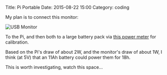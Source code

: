 Title: Pi Portable
Date: 2015-08-22 15:00
Category: coding

My plan is to connect this monitor:

![USB Monitor](http://ws-na.amazon-adsystem.com/widgets/q?_encoding=UTF8&ASIN=B005SEZR0G&Format=_SL250_&ID=AsinImage&MarketPlace=US&ServiceVersion=20070822&WS=1&tag=geblbyjo-20)

To the Pi, and then both to a large battery pack via [this power meter](http://www.amazon.co.uk/DROK-Multimeter-Charging-Detector-Alignment-Red-Blue/dp/B00J4H5I3E%3Fpsc%3D1%26SubscriptionId%3DAKIAILSHYYTFIVPWUY6Q%26tag%3Dduc08-21%26linkCode%3Dxm2%26camp%3D2025%26creative%3D165953%26creativeASIN%3DB00J4H5I3E) for calibration.

Based on the Pi's draw of about 2W, and the monitor's draw of about 1W, I think (at 5V) that an 11Ah battery could power them for 18h.

This is worth investigating, watch this space...
